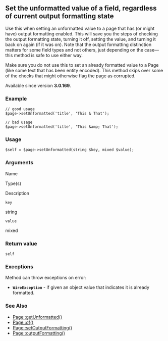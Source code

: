 Set the unformatted value of a field, regardless of current output formatting state
-----------------------------------------------------------------------------------

Use this when setting an unformatted value to a page that has (or might have) output formatting enabled. This will save you the steps of checking the output formatting state, turning it off, setting the value, and turning it back on again (if it was on). Note that the output formatting distinction matters for some field types and not others, just depending on the case—this method is safe to use either way.

Make sure you do not use this to set an already formatted value to a Page (like some text that has been entity encoded). This method skips over some of the checks that might otherwise flag the page as corrupted.

Available since version **3.0.169**.

### Example

    // good usage
    $page->setUnformatted('title', 'This & That');
    
    // bad usage
    $page->setUnformatted('title', 'This &amp; That'); 

### Usage

    $self = $page->setUnformatted(string $key, mixed $value);

### Arguments

Name

Type(s)

Description

`key`

string

`value`

mixed

### Return value

`self`

### Exceptions

Method can throw exceptions on error:

*   **`WireException`** - if given an object value that indicates it is already formatted.
    

### See Also

*   [Page::getUnformatted()](/api/ref/page/get-unformatted/)
*   [Page::of()](/api/ref/page/of/)
*   [Page::setOutputFormatting()](/api/ref/page/set-output-formatting/)
*   [Page::outputFormatting()](/api/ref/page/output-formatting/)

